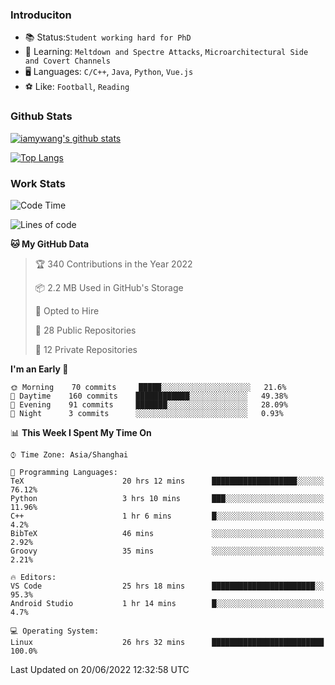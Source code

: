 ### Introduciton

- 📚 Status:`Student working hard for PhD`
- 🔎 Learning: `Meltdown and Spectre Attacks`, `Microarchitectural Side and Covert Channels`
- 🖥️ Languages: `C/C++`, `Java`, `Python`, `Vue.js`
- ⚽ Like: `Football`, `Reading`

### Github Stats

[![iamywang's github stats](https://github-readme-stats.vercel.app/api?username=iamywang&count_private=true&show_icons=true)]()

[![Top Langs](https://github-readme-stats.vercel.app/api/top-langs/?username=iamywang&layout=compact)]()

### Work Stats

<!--START_SECTION:waka-->
![Code Time](http://img.shields.io/badge/Code%20Time-422%20hrs%204%20mins-blue)

![Lines of code](https://img.shields.io/badge/From%20Hello%20World%20I%27ve%20Written--40%20Thousand%20lines%20of%20code-blue)

**🐱 My GitHub Data** 

> 🏆 340 Contributions in the Year 2022
 > 
> 📦 2.2 MB Used in GitHub's Storage 
 > 
> 💼 Opted to Hire
 > 
> 📜 28 Public Repositories 
 > 
> 🔑 12 Private Repositories  
 > 
**I'm an Early 🐤** 

```text
🌞 Morning    70 commits     █████░░░░░░░░░░░░░░░░░░░░   21.6% 
🌆 Daytime    160 commits    ████████████░░░░░░░░░░░░░   49.38% 
🌃 Evening    91 commits     ███████░░░░░░░░░░░░░░░░░░   28.09% 
🌙 Night      3 commits      ░░░░░░░░░░░░░░░░░░░░░░░░░   0.93%

```


📊 **This Week I Spent My Time On** 

```text
⌚︎ Time Zone: Asia/Shanghai

💬 Programming Languages: 
TeX                      20 hrs 12 mins      ███████████████████░░░░░░   76.12% 
Python                   3 hrs 10 mins       ███░░░░░░░░░░░░░░░░░░░░░░   11.96% 
C++                      1 hr 6 mins         █░░░░░░░░░░░░░░░░░░░░░░░░   4.2% 
BibTeX                   46 mins             ░░░░░░░░░░░░░░░░░░░░░░░░░   2.92% 
Groovy                   35 mins             ░░░░░░░░░░░░░░░░░░░░░░░░░   2.21%

🔥 Editors: 
VS Code                  25 hrs 18 mins      ███████████████████████░░   95.3% 
Android Studio           1 hr 14 mins        █░░░░░░░░░░░░░░░░░░░░░░░░   4.7%

💻 Operating System: 
Linux                    26 hrs 32 mins      █████████████████████████   100.0%

```


 Last Updated on 20/06/2022 12:32:58 UTC
<!--END_SECTION:waka-->
